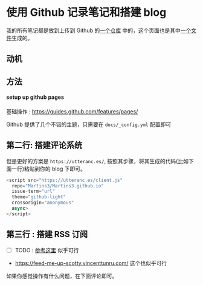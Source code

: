 # 使用 Github 记录笔记和搭建 blog

我的所有笔记都是放到上传到 Github 的[一个仓库](https://github.com/Martins3/Martins3.github.io) 中的，这个页面也是其中[一个文件](https://github.com/Martins3/Martins3.github.io/blob/master/docs/setup-github-pages.md)生成的。

## 动机

## 方法

#### setup up github pages
基础操作 : https://guides.github.com/features/pages/

Github 提供了几个不错的主题，只需要在 `docs/_config.yml` 配置即可

## 第二行: 搭建评论系统
但是更好的方案是 `https://utteranc.es/`, 按照其步骤，将其生成的代码(比如下面一行)粘贴到你的 blog 下即可。
```js
<script src="https://utteranc.es/client.js"
  repo="Martins3/Martins3.github.io"
  issue-term="url"
  theme="github-light"
  crossorigin="anonymous"
  async>
</script>
```
## 第三行 : 搭建 RSS 订阅
- [ ] TODO : [参考这里](https://dzhavat.github.io/2020/01/19/adding-an-rss-feed-to-github-pages.html) 似乎可行

- https://feed-me-up-scotty.vincenttunru.com/ 这个也似乎可行

如果你感觉操作有什么问题，在下面评论即可。
<script src="https://utteranc.es/client.js" repo="Martins3/Martins3.github.io" issue-term="url" theme="github-light" crossorigin="anonymous" async> </script>

